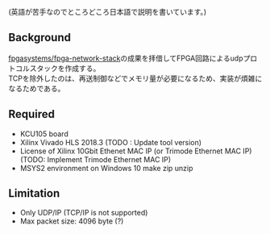 
(英語が苦手なのでところどころ日本語で説明を書いています。)


## Background

[fpgasystems/fpga-network-stack](https://github.com/fpgasystems/fpga-network-stack)の成果を拝借してFPGA回路によるudpプロトコルスタックを作成する。  
TCPを除外したのは、再送制御などでメモリ量が必要になるため、実装が煩雑になるためである。



## Required

* KCU105 board
* Xilinx Vivado HLS 2018.3 (TODO : Update tool version)
* License of Xilinx 10Gbit Ethenet MAC IP (or Trimode Ethernet MAC IP)
	(TODO: Implement Trimode Ethernet MAC IP)
* MSYS2 environment on Windows 10
	make zip unzip


## Limitation

* Only UDP/IP (TCP/IP is not supported)
* Max packet size: 4096 byte (?)

